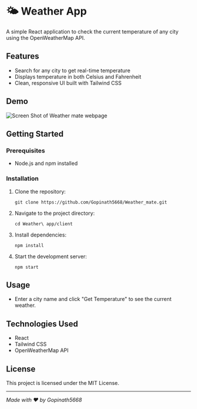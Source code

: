 # 🌤️ Weather App

A simple React application to check the current temperature of any city using the OpenWeatherMap API.

## Features

- Search for any city to get real-time temperature
- Displays temperature in both Celsius and Fahrenheit
- Clean, responsive UI built with Tailwind CSS

## Demo

![Screen Shot of Weather mate webpage](image.png)

## Getting Started

### Prerequisites

- Node.js and npm installed

### Installation

1. Clone the repository:
   ```
   git clone https://github.com/Gopinath5668/Weather_mate.git
   ```
2. Navigate to the project directory:
   ```
   cd Weather\ app/client
   ```
3. Install dependencies:
   ```
   npm install
   ```
4. Start the development server:
   ```
   npm start
   ```

## Usage

- Enter a city name and click "Get Temperature" to see the current weather.

## Technologies Used

- React
- Tailwind CSS
- OpenWeatherMap API

## License

This project is licensed under the MIT License.

---

*Made with ❤️ by Gopinath5668*